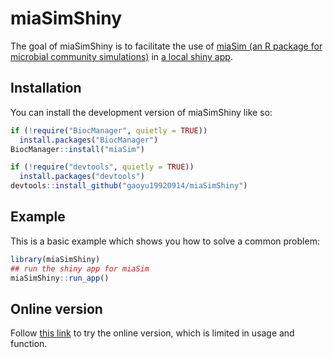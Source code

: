 # miaSimShiny

The goal of miaSimShiny is to facilitate the use of [miaSim (an R package for microbial community simulations)](https://github.com/microbiome/miaSim) in [a local shiny app](https://shiny.rstudio.com).

## Installation

You can install the development version of miaSimShiny like so:

``` r
if (!require("BiocManager", quietly = TRUE))
  install.packages("BiocManager")
BiocManager::install("miaSim")

if (!require("devtools", quietly = TRUE))
  install.packages("devtools")
devtools::install_github("gaoyu19920914/miaSimShiny")
```

## Example

This is a basic example which shows you how to solve a common problem:

``` r
library(miaSimShiny)
## run the shiny app for miaSim
miaSimShiny::run_app()
```

## Online version

Follow [this link](https://gaoyu.shinyapps.io/shiny_rep/) to try the online version, which is limited in usage and function.
